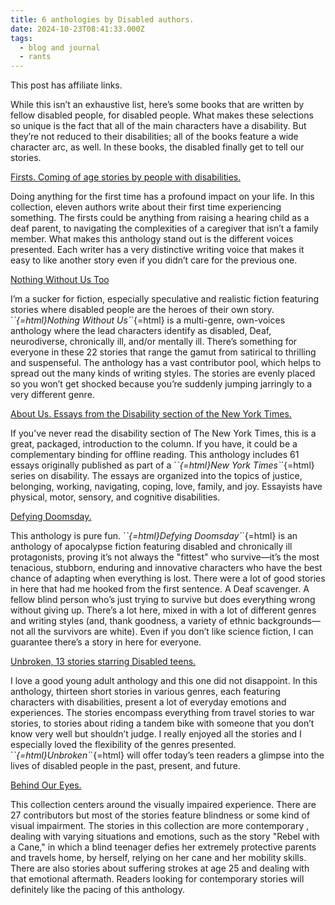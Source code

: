```yaml
---
title: 6 anthologies by Disabled authors.
date: 2024-10-23T08:41:33.000Z
tags:
  - blog and journal
  - rants
---
```


This post has affiliate links.

While this isn’t an exhaustive list, here’s some books that are written by fellow disabled people, for disabled people. What makes these selections so unique is the fact that all of the main characters have a disability. But they’re not reduced to their disabilities; all of the books feature a wide character arc, as well. In these books, the disabled finally get to tell our stories.

[Firsts. Coming of age stories by people with disabilities.](https://bookshop.org/a/77/9781732312708)

Doing anything for the first time has a profound impact on your life. In this collection, eleven authors write about their first time experiencing something. The firsts could be anything from raising a hearing child as a deaf parent, to navigating the complexities of a caregiver that isn’t a family member. What makes this anthology stand out is the different voices presented. Each writer has a very distinctive writing voice that makes it easy to like another story even if you didn’t care for the previous one.

[Nothing Without Us Too](https://bookshop.org/a/77/9781990086304)

I’m a sucker for fiction, especially speculative and realistic fiction featuring stories where disabled people are the heroes of their own story. \`_\`{=html}Nothing Without Us\`_\`{=html} is a multi-genre, own-voices anthology where the lead characters identify as disabled, Deaf, neurodiverse, chronically ill, and/or mentally ill. There’s something for everyone in these 22 stories that range the gamut from satirical to thrilling and suspenseful. The anthology has a vast contributor pool, which helps to spread out the many kinds of writing styles. The stories are evenly placed so you won’t get shocked because you’re suddenly jumping jarringly to a very different genre.

[About Us. Essays from the Disability section of the New York Times.](https://bookshop.org/a/77/9781631498589)

If you’ve never read the disability section of The New York Times, this is a great, packaged, introduction to the column. If you have, it could be a complementary binding for offline reading. This anthology includes 61 essays originally published as part of a \`_\`{=html}New York Times\`_\`{=html} series on disability. The essays are organized into the topics of justice, belonging, working, navigating, coping, love, family, and joy. Essayists have physical, motor, sensory, and cognitive disabilities.

[Defying Doomsday.](https://bookshop.org/a/77/9781922101402)

This anthology is pure fun. \`_\`{=html}Defying Doomsday\`_\`{=html} is an anthology of apocalypse fiction featuring disabled and chronically ill protagonists, proving it’s not always the "fittest" who survive—it’s the most tenacious, stubborn, enduring and innovative characters who have the best chance of adapting when everything is lost. There were a lot of good stories in here that had me hooked from the first sentence. A Deaf scavenger. A fellow blind person who’s just trying to survive but does everything wrong without giving up. There’s a lot here, mixed in with a lot of different genres and writing styles (and, thank goodness, a variety of ethnic backgrounds—not all the survivors are white). Even if you don’t like science fiction, I can guarantee there’s a story in here for everyone.

[Unbroken, 13 stories starring Disabled teens.](https://bookshop.org/a/77/9780374306502)

I love a good young adult anthology and this one did not disappoint. In this anthology, thirteen short stories in various genres, each featuring characters with disabilities, present a lot of everyday emotions and experiences. The stories encompass everything from travel stories to war stories, to stories about riding a tandem bike with someone that you don’t know very well but shouldn’t judge. I really enjoyed all the stories and I especially loved the flexibility of the genres presented. \`_\`{=html}Unbroken\`_\`{=html} will offer today’s teen readers a glimpse into the lives of disabled people in the past, present, and future.

[Behind Our Eyes.](https://bookshop.org/a/77/9780595703036)

This collection centers around the visually impaired experience. There are 27 contributors but most of the stories feature blindness or some kind of visual impairment. The stories in this collection are more contemporary , dealing with varying situations and emotions, such as the story "Rebel with a Cane," in which a blind teenager defies her extremely protective parents and travels home, by herself, relying on her cane and her mobility skills. There are also stories about suffering strokes at age 25 and dealing with that emotional aftermath. Readers looking for contemporary stories will definitely like the pacing of this anthology.
